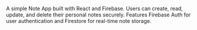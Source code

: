 A simple Note App built with React and Firebase. Users can create, read, update, and delete their personal notes securely. Features Firebase Auth for user authentication and Firestore for real-time note storage.
